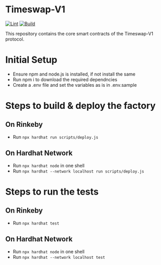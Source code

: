 # Timeswap-V1

[![Lint](https://github.com/Timeswap-Labs/Timeswap-V1-Core/actions/workflows/lint.yaml/badge.svg)](https://github.com/Timeswap-Labs/Timeswap-V1-Core/actions/workflows/lint.yaml)
[![Build](https://github.com/Timeswap-Labs/Timeswap-V1-Core/actions/workflows/build.yaml/badge.svg)](https://github.com/Timeswap-Labs/Timeswap-V1-Core/actions/workflows/build.yaml)

This repository contains the core smart contracts of the Timeswap-V1 protocol.

# Initial Setup

- Ensure npm and node.js is installed, if not install the same
- Run npm i to download the required dependncies
- Create a .env file and set the variables as is in .env.sample

# Steps to build & deploy the factory

## On Rinkeby

- Run `npx hardhat run scripts/deploy.js`

## On Hardhat Network

- Run `npx hardhat node` in one shell
- Run `npx hardhat --network localhost run scripts/deploy.js `

# Steps to run the tests

## On Rinkeby

- Run `npx hardhat test`

## On Hardhat Network

- Run `npx hardhat node` in one shell
- Run `npx hardhat --network localhost test `
